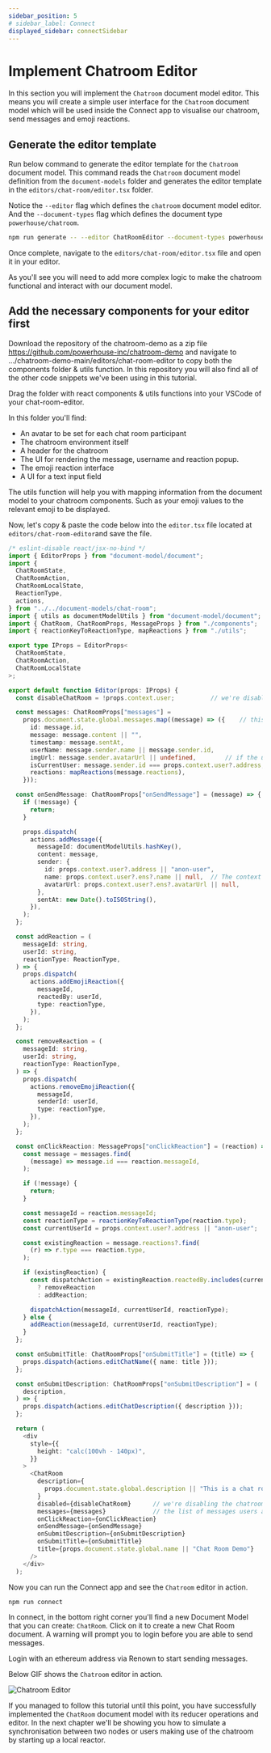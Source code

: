 ```yaml
---
sidebar_position: 5
# sidebar_label: Connect
displayed_sidebar: connectSidebar
---
```

# Implement Chatroom Editor

In this section you will implement the `Chatroom` document model editor. This means you will create a simple user interface for the `Chatroom` document model which will be used inside the Connect app to visualise our chatroom, send messages and emoji reactions. 

## Generate the editor template

Run below command to generate the editor template for the `Chatroom` document model. This command reads the `Chatroom` document model definition from the `document-models` folder and generates the editor template in the `editors/chat-room/editor.tsx` folder.

Notice the `--editor` flag which defines the `chatroom` document model editor. And the `--document-types` flag which defines the document type `powerhouse/chatroom`.

```bash
npm run generate -- --editor ChatRoomEditor --document-types powerhouse/chat-room
```

Once complete, navigate to the `editors/chat-room/editor.tsx` file and open it in your editor.

As you'll see you will need to add more complex logic to make the chatroom functional and interact with our document model. 

## Add the necessary components for your editor first

Download the repository of the chatroom-demo as a zip file https://github.com/powerhouse-inc/chatroom-demo
and navigate to .../chatroom-demo-main/editors/chat-room-editor to copy both the components folder & utils function. In this repository you will also find all of the other code snippets we've been using in this tutorial. 

Drag the folder with react components & utils functions into your VSCode of your chat-room-editor.

In this folder you'll find:
- An avatar to be set for each chat room participant
- The chatroom environment itself
- A header for the chatroom
- The UI for rendering the message, username and reaction popup. 
- The emoji reaction interface 
- A UI for a text input field 

The utils function will help you with mapping information from the document model to your chatroom components. Such as your emoji values to the relevant emoji to be displayed.   

Now, let's copy & paste the code below into the `editor.tsx` file located at `editors/chat-room-editor`and save the file.

```typescript
/* eslint-disable react/jsx-no-bind */
import { EditorProps } from "document-model/document";
import {
  ChatRoomState,
  ChatRoomAction,
  ChatRoomLocalState,
  ReactionType,
  actions,
} from "../../document-models/chat-room";
import { utils as documentModelUtils } from "document-model/document";
import { ChatRoom, ChatRoomProps, MessageProps } from "./components";
import { reactionKeyToReactionType, mapReactions } from "./utils";

export type IProps = EditorProps<
  ChatRoomState,
  ChatRoomAction,
  ChatRoomLocalState
>;

export default function Editor(props: IProps) {
  const disableChatRoom = !props.context.user;          // we're disabling the chatroom when a user is not logged in.

  const messages: ChatRoomProps["messages"] =
    props.document.state.global.messages.map((message) => ({    // this object comes from the document state with a mapping that validates which message which user has send. 
      id: message.id,
      message: message.content || "",
      timestamp: message.sentAt,
      userName: message.sender.name || message.sender.id,
      imgUrl: message.sender.avatarUrl || undefined,        // if the user has an avatar set we'll use it.
      isCurrentUser: message.sender.id === props.context.user?.address,
      reactions: mapReactions(message.reactions),
    }));

  const onSendMessage: ChatRoomProps["onSendMessage"] = (message) => {
    if (!message) {
      return;
    }

    props.dispatch(             
      actions.addMessage({
        messageId: documentModelUtils.hashKey(),
        content: message,
        sender: {
          id: props.context.user?.address || "anon-user",           
          name: props.context.user?.ens?.name || null,  // The context of the editor allows us to get hold of the users profile information. 
          avatarUrl: props.context.user?.ens?.avatarUrl || null,
        },
        sentAt: new Date().toISOString(),
      }),
    );
  };

  const addReaction = (
    messageId: string,
    userId: string,
    reactionType: ReactionType,
  ) => {
    props.dispatch(
      actions.addEmojiReaction({
        messageId,
        reactedBy: userId,
        type: reactionType,
      }),
    );
  };

  const removeReaction = (
    messageId: string,
    userId: string,
    reactionType: ReactionType,
  ) => {
    props.dispatch(
      actions.removeEmojiReaction({
        messageId,
        senderId: userId,
        type: reactionType,
      }),
    );
  };

  const onClickReaction: MessageProps["onClickReaction"] = (reaction) => {      // This allows us to increase the reactions on a emoji that already has been used as a reaction to a message.
    const message = messages.find(
      (message) => message.id === reaction.messageId,
    );

    if (!message) {
      return;
    }

    const messageId = reaction.messageId;
    const reactionType = reactionKeyToReactionType(reaction.type);
    const currentUserId = props.context.user?.address || "anon-user";

    const existingReaction = message.reactions?.find(
      (r) => r.type === reaction.type,
    );

    if (existingReaction) {
      const dispatchAction = existingReaction.reactedBy.includes(currentUserId)
        ? removeReaction
        : addReaction;

      dispatchAction(messageId, currentUserId, reactionType);
    } else {
      addReaction(messageId, currentUserId, reactionType);
    }
  };

  const onSubmitTitle: ChatRoomProps["onSubmitTitle"] = (title) => {
    props.dispatch(actions.editChatName({ name: title }));
  };

  const onSubmitDescription: ChatRoomProps["onSubmitDescription"] = (
    description,
  ) => {
    props.dispatch(actions.editChatDescription({ description }));
  };

  return (
    <div
      style={{
        height: "calc(100vh - 140px)",
      }}
    >
      <ChatRoom
        description={
          props.document.state.global.description || "This is a chat room demo"
        }
        disabled={disableChatRoom}      // we're disabling the chatroom when a user is not logged in.
        messages={messages}             // the list of messages users are submitting
        onClickReaction={onClickReaction}
        onSendMessage={onSendMessage}
        onSubmitDescription={onSubmitDescription}
        onSubmitTitle={onSubmitTitle}
        title={props.document.state.global.name || "Chat Room Demo"}
      />
    </div>
  );
```

Now you can run the Connect app and see the `Chatroom` editor in action.

```bash
npm run connect
```

In connect, in the bottom right corner you'll find a new Document Model that you can create: `ChatRoom`. Click on it to create a new Chat Room document. A warning will prompt you to login before you are able to send messages. 

Login with an ethereum address via Renown to start sending messages.

Below GIF shows the `Chatroom` editor in action.

![Chatroom Editor](./images/ChatRoomTest.gif)

If you managed to follow this tutorial until this point, you have successfully implemented the `ChatRoom` document model with its reducer operations and editor. In the next chapter we'll be showing you how to simulate a synchronisation between two nodes or users making use of the chatroom by starting up a local reactor.
